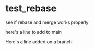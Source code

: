 # test_rebase
see if rebase and merge works properly


here's a line to add to main

Here's a line added on a branch

